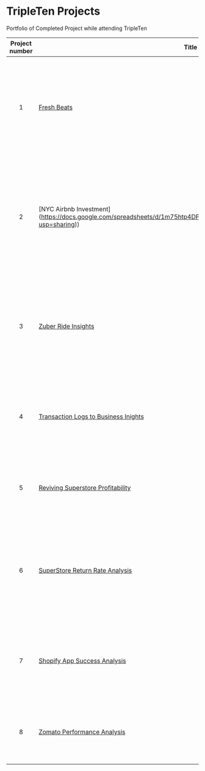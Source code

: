 # TripleTen Projects
Portfolio of Completed Project while attending TripleTen

| Project number | Title | Description |
| :-----------: | ----------- |----------- |
| 1 | [Fresh Beats](https://docs.google.com/document/d/1EAT2PNd3aXPwhOhiuSlOnQ3vb9R4AjGe8dha9XF0-Co/edit?usp=sharing) | The project task was to consult the company Fresh Beats on how to optimize performance through data analysis via Spreadsheet and present the business recommendations  via Word. |
| 2 | [NYC Airbnb Investment] (https://docs.google.com/spreadsheets/d/1m75htp4DPxu5sso6yvO7dAD8JYcOk5EafFyEnEWy3Es/edit?usp=sharing)) | The project task was to consult a short-term rental company on what types of properties they should be targeting in the Manhattan borough of New York City-based on Airbnb listings and to present the findings via Spreadsheets. |
| 3 | [Zuber Ride Insights](https://docs.google.com/document/d/14inLdmKnfX9CcZh_RDDjhit_WGigFxhdHBXqMYY-ofI/edit?usp=sharing) | The project task was to consult the rideshare company Zuber by analyzing rideshare data to understand passenger preferences and the impact of external factors on rides via SQL database. |
| 4 | [Transaction Logs to Business Inights](https://docs.google.com/spreadsheets/d/1q2y_UlVSvtuRI01Jq2gp8oO6u_WYEoyzddeUaZUTHg8/edit?usp=sharing) | The project task was to analyze raw transaction logs for an E-commerce company and present business analytical findings via spreadsheet. |
| 5 | [Reviving Superstore Profitability](https://public.tableau.com/app/profile/sebastian.lopez2464/viz/Project_17183140986080/SubcategoryRegion) | The project task was to consult on SuperStore's operations and increase profitability to avoid bankruptcy via Tableau. |
| 6 | [SuperStore Return Rate Analysis](https://public.tableau.com/views/Sprint5Project_17198229784640/SuperstoreDashboard?:language=en-US&publish=yes&:sid=&:display_count=n&:origin=viz_share_link) | The project task was to prepare an analysis to help understand what is causing SuperStore's customers to return their orders and how to reduce the volume of returned orders via Tableau. |
| 7 | [Shopify App Success Analysis](https://docs.google.com/document/d/14UE912DNCQB8n62lspO81fsXhLggCA_nI1r1jva3YIY/edit?usp=sharing) | The project task was to review the landscape of apps on the Shopify platform and figure out what key factors play into its success via Power BI. |
| 8 | [Zomato Performance Analysis](https://public.tableau.com/views/ZomatoFinalProject_17217990618120/Dashboard?:language=en-US&publish=yes&:sid=&:redirect=auth&:display_count=n&:origin=viz_share_link) | The project task was to perform a "Customer Analysis Segmentation" of Zomato restaurants via Power BI. |
